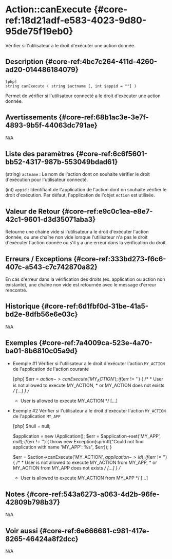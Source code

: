 # Action::canExecute {#core-ref:18d21adf-e583-4023-9d80-95de75f19eb0}

<div class="short-description">
Vérifier si l'utilisateur a le droit d'exécuter une action donnée.
</div>

<!--
<div class="applicability">
Obsolète depuis #.#.#
</div>
-->

## Description {#core-ref:4bc7c264-411d-4260-ad20-014486184079}


    [php]
    string canExecute ( string $actname [, int $appid = ""] )

Permet de vérifier si l'utilisateur connecté a le droit d'exécuter une action donnée.

## Avertissements {#core-ref:68b1ac3e-3e7f-4893-9b5f-44063dc791ae}

N/A

## Liste des paramètres {#core-ref:6c6f5601-bb52-4317-987b-553049bdad61}

(string) `actname`
:   Le nom de l'action dont on souhaite vérifier le droit d'exécution pour l'utilisateur connecté.

(int) `appid`
:   Identifiant de l'application de l'action dont on souhaite vérifier le droit d'exécution. Par défaut, l'application de l'objet `Action` est utilisée.

## Valeur de Retour {#core-ref:e9c0c1ea-e8e7-42c1-9601-d3d35071aba3}

Retourne une chaîne vide si l'utilisateur a le droit d'exécuter l'action donnée, ou une chaîne non vide lorsque l'utilisateur n'a pas le droit d'exécuter l'action donnée ou s'il y a une erreur dans la vérification du droit.

## Erreurs / Exceptions {#core-ref:333bd273-f6c6-407c-a543-c7c742870a82}

En cas d'erreur dans la vérification des droits (ex. application ou action non existante), une chaîne non vide est retournée avec le message d'erreur rencontré.

## Historique {#core-ref:6d1fbf0d-31be-41a5-bd2e-8dfb56e6e03c}

N/A

## Exemples {#core-ref:7a4009ca-523e-4a70-ba01-8b6810c05a9d}

- Exemple #1 Vérifier si l'utilisateur a le droit d'exécuter l'action `MY_ACTION` de l'application de l'action courante


    [php]
    $err = $action->canExecute('MY_ACTION');
    if ($err != '') {
        /*
         * User is not allowed to execute MY_ACTION,
         * or MY_ACTION does not exists
         */
        [...]
    }
    /*
     * User is allowed to execute MY_ACTION
     */
    [...]

- Exemple #2 Vérifier si l'utilisateur a le droit d'exécuter l'action `MY_ACTION` de l'application `MY_APP`


    [php]
    $null = null;
    
    $application = new \Application();
    $err = $application->set('MY_APP', $null);
    if ($err != '') {
        throw new Exception(sprintf("Could not find application with name 'MY_APP': %s", $err));
    }
    
    $err = $action->canExecute('MY_ACTION', $application->id);
    if ($err != '') {
        /*
         * User is not allowed to execute MY_ACTION from MY_APP,
         * or MY_ACTION from MY_APP does not exists
         */
        [...]
    }
    /*
     * User is allowed to execute MY_ACTION from MY_APP
     */
    [...]

## Notes {#core-ref:543a6273-a063-4d2b-96fe-42809b798b37}

N/A

## Voir aussi {#core-ref:6e666681-c981-417e-8265-46424a8f2dcc}

N/A
